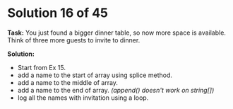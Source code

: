 # Solution 16 of 45

**Task:** You just found a bigger dinner table, so now more space is available. Think of three more guests to invite to dinner.

**Solution:** 
- Start from Ex 15.
- add a name to the start of array using splice method.
- add a name to the middle of array.
- add a name to the end of array. *(append() doesn't work on string[])*
- log all the names with invitation using a loop.